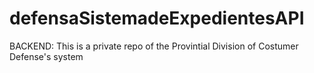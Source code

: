 # defensaSistemadeExpedientesAPI
BACKEND: This is a private repo of the Provintial Division of Costumer Defense's system
